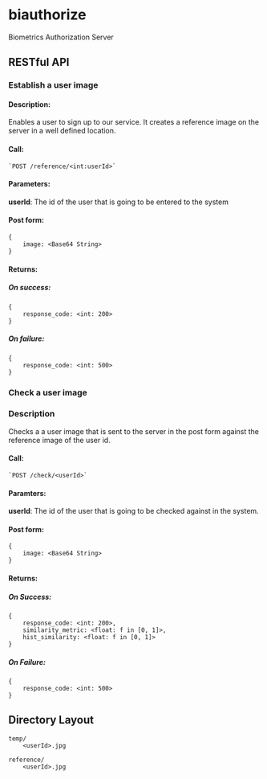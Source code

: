 biauthorize
===========
Biometrics Authorization Server

## RESTful API

### Establish a user image

#### Description:
Enables a user to sign up to our service. It creates a 
reference image on the server in a well defined location.

#### Call: 
    `POST /reference/<int:userId>`

#### Parameters:
**userId**: The id of the user that is going to be entered to the system

#### Post form:
    {
        image: <Base64 String>
    }

#### Returns:
##### On success:
    {
        response_code: <int: 200>
    }

##### On failure:
    {
        response_code: <int: 500>
    }

### Check a user image

### Description
Checks a a user image that is sent to the server in the post form against
the reference image of the user id.

#### Call:
    `POST /check/<userId>`

#### Paramters:
**userId**: The id of the user that is going to be checked against in the system.

#### Post form:
    {
        image: <Base64 String>
    }

#### Returns:
##### On Success:
    {
        response_code: <int: 200>,
        similarity_metric: <float: f in [0, 1]>,
        hist_similarity: <float: f in [0, 1]>
    }

##### On Failure:
    {
        response_code: <int: 500>
    }

## Directory Layout
    temp/
        <userId>.jpg

    reference/
        <userId>.jpg

